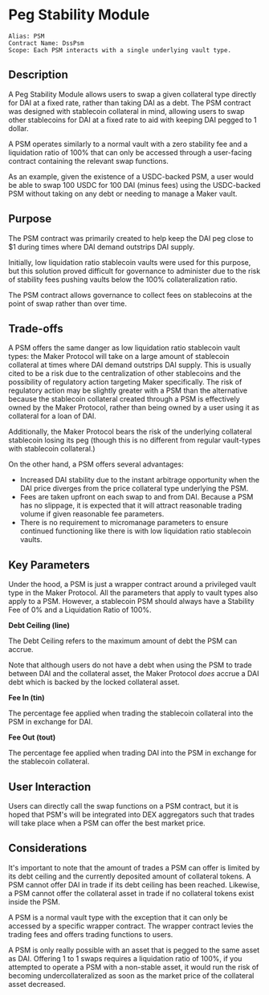 # Peg Stability Module

```
Alias: PSM
Contract Name: DssPsm
Scope: Each PSM interacts with a single underlying vault type.
```

## Description
A Peg Stability Module allows users to swap a given collateral type directly for DAI at a fixed rate, rather than taking DAI as a debt. The PSM contract was designed with stablecoin collateral in mind, allowing users to swap other stablecoins for DAI at a fixed rate to aid with keeping DAI pegged to 1 dollar.

A PSM operates similarly to a normal vault with a zero stability fee and a liquidation ratio of 100% that can only be accessed through a user-facing contract containing the relevant swap functions.

As an example, given the existence of a USDC-backed PSM, a user would be able to swap 100 USDC for 100 DAI (minus fees) using the USDC-backed PSM without taking on any debt or needing to manage a Maker vault.

## Purpose
The PSM contract was primarily created to help keep the DAI peg close to $1 during times where DAI demand outstrips DAI supply.

Initially, low liquidation ratio stablecoin vaults were used for this purpose, but this solution proved difficult for governance to administer due to the risk of stability fees pushing vaults below the 100% collateralization ratio.

The PSM contract allows governance to collect fees on stablecoins at the point of swap rather than over time.

## Trade-offs
A PSM offers the same danger as low liquidation ratio stablecoin vault types: the Maker Protocol will take on a large amount of stablecoin collateral at times where DAI demand outstrips DAI supply. This is usually cited to be a risk due to the centralization of other stablecoins and the possibility of regulatory action targeting Maker specifically. The risk of regulatory action may be slightly greater with a PSM than the alternative because the stablecoin collateral created through a PSM is effectively owned by the Maker Protocol, rather than being owned by a user using it as collateral for a loan of DAI.

Additionally, the Maker Protocol bears the risk of the underlying collateral stablecoin losing its peg (though this is no different from regular vault-types with stablecoin collateral.)

On the other hand, a PSM offers several advantages:
* Increased DAI stability due to the instant arbitrage opportunity when the DAI price diverges from the price collateral type underlying the PSM.
* Fees are taken upfront on each swap to and from DAI. Because a PSM has no slippage, it is expected that it will attract reasonable trading volume if given reasonable fee parameters.
* There is no requirement to micromanage parameters to ensure continued functioning like there is with low liquidation ratio stablecoin vaults.

## Key Parameters

Under the hood, a PSM is just a wrapper contract around a privileged vault type in the Maker Protocol. All the parameters that apply to vault types also apply to a PSM. However, a stablecoin PSM should always have a Stability Fee of 0% and a Liquidation Ratio of 100%. 

**Debt Ceiling (line)**

The Debt Ceiling refers to the maximum amount of debt the PSM can accrue.

Note that although users do not have a debt when using the PSM to trade between DAI and the collateral asset, the Maker Protocol *does* accrue a DAI debt which is backed by the locked collateral asset.

**Fee In (tin)**

The percentage fee applied when trading the stablecoin collateral into the PSM in exchange for DAI.

**Fee Out (tout)**

The percentage fee applied when trading DAI into the PSM in exchange for the stablecoin collateral.

## User Interaction

Users can directly call the swap functions on a PSM contract, but it is hoped that PSM's will be integrated into DEX aggregators such that trades will take place when a PSM can offer the best market price.

## Considerations

It's important to note that the amount of trades a PSM can offer is limited by its debt ceiling and the currently deposited amount of collateral tokens. A PSM cannot offer DAI in trade if its debt ceiling has been reached. Likewise, a PSM cannot offer the collateral asset in trade if no collateral tokens exist inside the PSM.

A PSM is a normal vault type with the exception that it can only be accessed by a specific wrapper contract. The wrapper contract levies the trading fees and offers trading functions to users.

A PSM is only really possible with an asset that is pegged to the same asset as DAI. Offering 1 to 1 swaps requires a liquidation ratio of 100%, if you attempted to operate a PSM with a non-stable asset, it would run the risk of becoming undercollateralized as soon as the market price of the collateral asset decreased.

